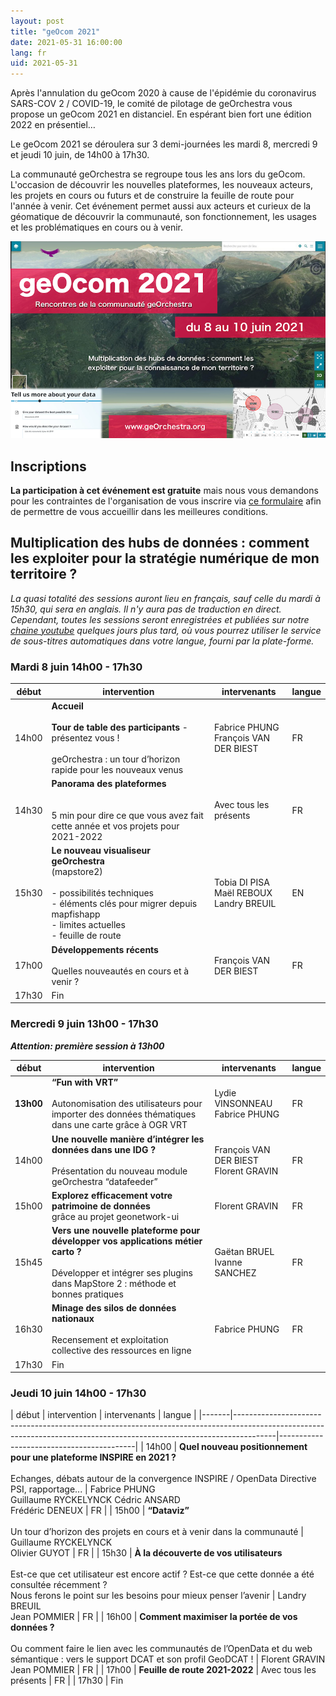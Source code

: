 ```yaml
---
layout: post
title: "geOcom 2021"
date: 2021-05-31 16:00:00
lang: fr
uid: 2021-05-31
---
```



Après l'annulation du geOcom 2020 à cause de l'épidémie du coronavirus SARS-COV 2 / COVID-19, le comité de pilotage de geOrchestra vous propose un geOcom 2021 en distanciel. En espérant bien fort une édition 2022 en présentiel…

Le geOcom 2021 se déroulera sur 3 demi-journées les mardi 8, mercredi 9 et jeudi 10 juin, de 14h00 à 17h30.

La communauté geOrchestra se regroupe tous les ans lors du geOcom. L'occasion de découvrir les nouvelles plateformes, les nouveaux acteurs, les projets en cours ou futurs et de construire la feuille de route pour l'année à venir. Cet événement permet aussi aux acteurs et curieux de la géomatique de découvrir la communauté, son fonctionnement, les usages et les problématiques en cours ou à venir.


![affiche geOcom 2021](/public/geocom2021/geocom_2021.png)


<!--more-->


## Inscriptions

**La participation à cet événement est gratuite** mais nous vous demandons pour les contraintes de l'organisation de  vous inscrire via [ce formulaire](https://docs.google.com/forms/d/e/1FAIpQLScAAsDPO1iFJjNQYnHrcmCslFGE3_cy-sx7Y-5VdmAPxMOJqg/viewform?usp=sf_link) afin de permettre de vous accueillir dans les meilleures conditions.


## Multiplication des hubs de données : comment les exploiter pour la stratégie numérique de mon territoire ?

_La quasi totalité des sessions auront lieu en français, sauf celle du mardi à 15h30, qui sera en anglais. Il n'y aura pas de traduction en direct. Cependant, toutes les sessions seront enregistrées et publiées sur notre [chaine youtube](https://www.youtube.com/channel/UC5GMhd360QgNhfN5D0wyWAg) quelques jours plus tard, où vous pourrez utiliser le service de sous-titres automatiques dans votre langue, fourni par la plate-forme._


### Mardi 8 juin 14h00 - 17h30

| début |  intervention | intervenants | langue |
|-------|----------------------------------------------------------------------------------------------------------------------------------------------------------------------|----------------------|--------------------|
| 14h00 | **Accueil**<br /><br />**Tour de table des participants** - présentez vous !<br /><br />geOrchestra : un tour d’horizon rapide pour les nouveaux venus                                            | Fabrice PHUNG<br />François VAN DER BIEST       | FR |
| 14h30 | **Panorama des plateformes**<br /><br /><br />5 min pour dire ce que vous avez fait cette année et vos projets pour 2021-2022                                                               | Avec tous les présents                        | FR |
| 15h30 | **Le nouveau visualiseur geOrchestra**<br /> (mapstore2)<br /><br />- possibilités techniques<br />- éléments clés pour migrer depuis mapfishapp<br />- limites actuelles<br />- feuille de route | Tobia DI PISA<br />Maël REBOUX<br />Landry BREUIL | EN |
| 17h00 | **Développements récents**<br /><br />Quelles nouveautés en cours et à venir ?                                                                                                            | François VAN DER BIEST                        | FR |
| 17h30 | Fin     |  |  |                                                                                                                                                                             



### Mercredi 9 juin 13h00 - 17h30

_**Attention: première session à 13h00**_

| début |  intervention | intervenants | langue |
|-------|----------------------------------------------------------------------------------------------------------------------------------------------------------------------|-----------------------|-------------------|
| **13h00** | **“Fun with VRT”**<br /><br />Autonomisation des utilisateurs pour importer des données thématiques dans une carte grâce à OGR VRT                                           | Lydie VINSONNEAU<br />Fabrice PHUNG        | FR |
| 14h00 | **Une nouvelle manière d’intégrer les données dans une IDG ?**<br /><br />Présentation du nouveau module geOrchestra “datafeeder”                                            | François VAN DER BIEST<br />Florent GRAVIN | FR |
| 15h00 | **Explorez efficacement votre patrimoine de données**<br /> grâce au projet geonetwork-ui                                                                                  | Florent GRAVIN                           | FR |
| 15h45 | **Vers une nouvelle plateforme pour développer vos applications métier carto ?**<br /><br />Développer et intégrer ses plugins dans MapStore 2 : méthode et bonnes pratiques | Gaëtan BRUEL<br />Ivanne SANCHEZ           | FR |
| 16h30 | **Minage des silos de données nationaux**<br /><br />Recensement et exploitation collective des ressources en ligne                                                          | Fabrice PHUNG                            | FR |
| 17h30 | Fin                                                                                                                                                                  |                                          | |


### Jeudi 10 juin 14h00 - 17h30

| début |  intervention | intervenants | langue |
|-------|----------------------------------------------------------------------------------------------------------------------------------------------------------------------|------------------------------------------|
| 14h00 | **Quel nouveau positionnement pour une plateforme INSPIRE en 2021 ?**<br /><br />Echanges, débats autour de la convergence INSPIRE / OpenData Directive PSI, rapportage...                                          | Fabrice PHUNG<br />Guillaume RYCKELYNCK Cédric ANSARD<br />Frédéric DENEUX | FR |
| 15h00 | **“Dataviz”**<br /><br />Un tour d’horizon des projets en cours et à venir dans la communauté                                                                                                                            | Guillaume RYCKELYNCK<br />Olivier GUYOT                                 | FR |
| 15h30 | **À la découverte de vos utilisateurs**<br /><br />Est-ce que cet utilisateur est encore actif ? Est-ce que cette donnée a été consultée récemment ? <br />Nous ferons le point sur les besoins pour mieux penser l’avenir | Landry BREUIL<br />Jean POMMIER         | FR |
| 16h00 | **Comment maximiser la portée de vos données ?**<br /><br />Ou comment faire le lien avec les communautés de l’OpenData et du web sémantique : vers le support DCAT et son profil GeoDCAT !                              | Florent GRAVIN<br />Jean POMMIER                                         | FR |
| 17h00 | **Feuille de route 2021-2022**                                                                                                                                                                                       | Avec tous les présents                                                 | FR |
| 17h30 | Fin                                    
